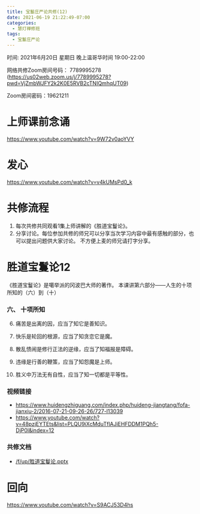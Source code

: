 ```yaml
---
title: 宝鬘庄严论共修(12)
date: 2021-06-19 21:22:49-07:00
categories:
  - 慧灯禅修班
tags:
  - 宝鬘庄严论
---
```

<!--StartFragment-->
时间: 2021年6月20日 星期日 晚上温哥华时间 19:00-22:00

网络共修Zoom房间号码： 7789995278 (<https://us02web.zoom.us/j/7789995278?pwd=VjZmbWJFY2k2K0E5RVB2cTNIQmhqUT09>)

Zoom房间密码：19621211

# 上师课前念诵

<https://www.youtube.com/watch?v=9W72v0aoYVY>

# 发心

<https://www.youtube.com/watch?v=v4kUMsPd0_k>

# 共修流程

1. 每次共修共同观看1集上师讲解的《胜道宝鬘论》。
2. 分享讨论。每位参加共修的师兄可以分享当次学习内容中最有感触的部分，也可以提出问题供大家讨论。 不方便上麦的师兄请打字分享。

# 胜道宝鬘论12

《胜道宝鬘论》是噶举派的冈波巴大师的著作。 本课讲第六部分——人生的十项所知的（六）到（十）


### 六、 十项所知

6. 痛苦是出离的因，应当了知它是善知识。
7. 快乐是轮回的根源，应当了知贪恋它是魔。
8. 散乱愦闹是修行正法的逆缘，应当了知福报是障碍。
9. 违缘是行善的鞭策，应当了知怨魔是上师。

10. 胜义中万法无有自性，应当了知一切都是平等性。




### 视频链接

* <https://www.huidengzhiguang.com/index.php/huideng-jiangtang/fofa-jianxiu-2/2016-07-21-09-26-26/727-l13039>
* <https://www.youtube.com/watch?v=48pzjEYTEts&list=PLQU9iXcMduTflAJiEHFDDM1PQh5-DjP0l&index=12>

### 共修文档

* [/f/up/胜道宝鬘论.pptx](https://s3.ap-northeast-1.wasabisys.com/hdcx/hdv/f/up/%E8%83%9C%E9%81%93%E5%AE%9D%E9%AC%98%E8%AE%BA.pptx)


# 回向

<https://www.youtube.com/watch?v=S9ACJ53D4hs>

<!--EndFragment-->


